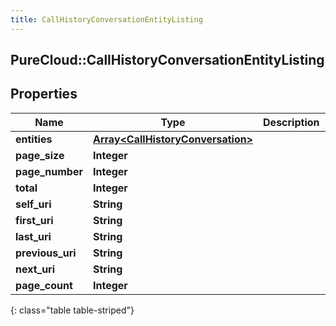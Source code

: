 ```yaml
---
title: CallHistoryConversationEntityListing
---
```

## PureCloud::CallHistoryConversationEntityListing

## Properties

|Name | Type | Description | Notes|
|------------ | ------------- | ------------- | -------------|
| **entities** | [**Array&lt;CallHistoryConversation&gt;**](CallHistoryConversation.html) |  | [optional] |
| **page_size** | **Integer** |  | [optional] |
| **page_number** | **Integer** |  | [optional] |
| **total** | **Integer** |  | [optional] |
| **self_uri** | **String** |  | [optional] |
| **first_uri** | **String** |  | [optional] |
| **last_uri** | **String** |  | [optional] |
| **previous_uri** | **String** |  | [optional] |
| **next_uri** | **String** |  | [optional] |
| **page_count** | **Integer** |  | [optional] |
{: class="table table-striped"}


